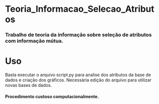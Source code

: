 # Teoria_Informacao_Selecao_Atributos

### Trabalho de teoria da informação sobre seleção de atributos com informação mútua.

# Uso

Basta executar o arquivo script.py para analise dos atributos da base de dados e criação dos gráficos. Necessária edição do arquivo para utilizar novas bases de dados.

#### Procedimento custoso computacionalmente.
